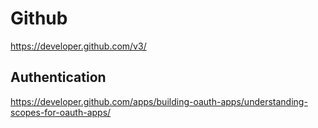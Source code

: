 # Github

https://developer.github.com/v3/

## Authentication

https://developer.github.com/apps/building-oauth-apps/understanding-scopes-for-oauth-apps/